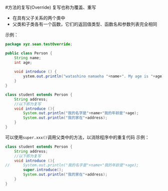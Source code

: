 #方法的复写(Override)
复写也称为覆盖、重写
- 在具有父子关系的两个类中
- 父类和子类各有一个函数，它们的返回值类型、函数名和参数列表完全相同

示例：

```java
package xyz.sean.testOverride;

public class Person {
	String name;
	int age;
	
	void introduce () {
		ystem.out.println("watashino namaeha "+name+". My age is "+age);
	}
}

class student extends Person {
	String address;
	//以下即为复写
	void introduce (){
		System.out.println("我的名字是"+name+"我的年龄是"+age);
		System.out.println("我的家在"+address);
	}
}
```
可以使用`super.xxx()`调用父类中的方法，以消除程序中的重复代码
示例：

```java
class student extends Person {
	String address;
	//以下即为复写
	void introduce (){
//		System.out.println("我的名字是"+name+"我的年龄是"+age);
		super.introduce();
		System.out.println("我的家在"+address);
	}
}
```